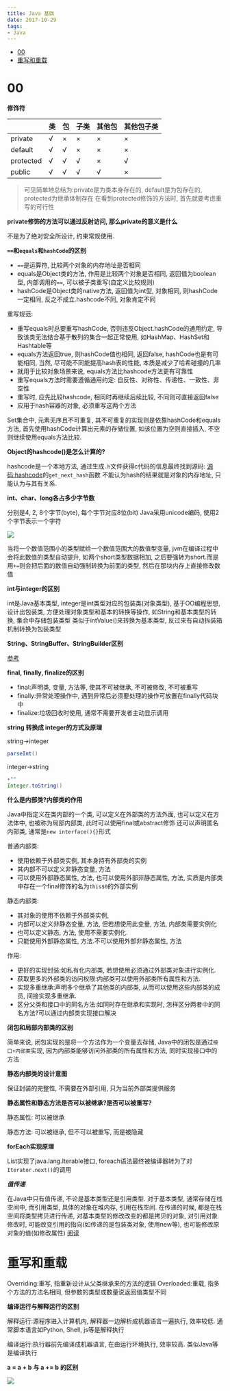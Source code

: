```yaml
---
title: Java 基础
date: 2017-10-29
tags:
- Java
---
```

<!-- TOC -->

- [00](#00)
- [重写和重载](#重写和重载)

<!-- /TOC -->

# 00

**修饰符**

|           | 类   | 包   | 子类 | 其他包 | 其他包子类 |
| --------- | ---- | ---- | ---- | ------ | ---------- |
| private   | √    | ×    | ×    | ×      | ×          |
| default   | √    | √    | ×    | ×      | ×          |
| protected | √    | √    | √    | ×      | √          |
| public    | √    | √    | √    | √      | ×          |

> 可见简单地总结为:private是为类本身存在的, default是为包存在的, protected为继承体制存在
> 在看到protected修饰的方法时, 首先就要考虑重写的可行性

**private修饰的方法可以通过反射访问, 那么private的意义是什么**

不是为了绝对安全所设计, 约束常规使用.

**`==`和`equals`和`hashCode`的区别**

* `==`是运算符, 比较两个对象的内存地址是否相同
* equals是Object类的方法, 作用是比较两个对象是否相同, 返回值为boolean型, 内部调用的`==`, 可以被子类重写(自定义比较规则)
* hashCode是Object类的native方法, 返回值为int型, 对象相同, 则hashCode一定相同, 反之不成立.hashcode不同, 对象肯定不同

重写规范:

* 重写equals时总要重写hashCode, 否则违反Object.hashCode的通用约定, 导致该类无法结合基于散列的集合一起正常使用, 如HashMap、HashSet和Hashtable等
* equals方法返回true, 则hashCode值也相同, 返回false, hashCode也是有可能相同, 当然, 尽可能不同能提高hash表的性能, 本质是减少了哈希碰撞的几率
* 就用于比较对象场景来说, equals方法比hashcode方法更有可靠性
* 重写equals方法时需要遵循通用约定: 自反性、对称性、传递性、一致性、非空性
* 重写时, 应先比较hashcode, 相同时再继续后续比较, 不同则可直接返回false
* 应用于hash容器的对象, 必须重写这两个方法

Set集合中, 元素无序且不可重复, 其不可重复的实现则是依靠hashCode和equals方法,
首先使用hashCode计算出元素的存储位置, 如该位置为空则直接插入, 不空则继续使用equals方法比较.

**Object的hashcode()是怎么计算的?**

hashcode是一个本地方法, 通过生成`.h`文件获得c代码的信息最终找到源码:
[源码:hashcode](http://hg.openjdk.java.net/jdk8/jdk8/hotspot/file/f2110083203d/src/share/vm/runtime/synchronizer.cpp#l555)的`get_next_hash`函数
不能认为hash的结果就是对象的内存地址, 只能认为与其有关系.

**int、char、long各占多少字节数**

分别是4, 2, 8个字节(byte), 每个字节对应8位(bit)
Java采用unicode编码, 使用2个字节表示一个字符

![](https://raw.githubusercontent.com/LuVx21/doc/master/source/_posts/99.img/type_trans.jpg)

当将一个数值范围小的类型赋给一个数值范围大的数值型变量, jvm在编译过程中会将此数值的类型自动提升,
如两个short类型数据相加, 之后要强转为short.而是用`+=`则会把后面的数值自动强制转换为前面的类型, 然后在那块内存上直接修改数值

**int与integer的区别**

int是Java基本类型, integer是int类型对应的包装类(对象类型),
基于OO编程思想, 设计出包装类, 方便处理对象类型和基本的转换等操作, 如String和基本类型的转换, 集合中存储包装类型
类似于intValue()来转换为基本类型, 反过来有自动拆装箱机制转换为包装类型

**String、StringBuffer、StringBuilder区别**

[参考](../03.Java/String.md)

**final, finally, finalize的区别**

  - final:声明类, 变量, 方法等, 使其不可被继承, 不可被修改, 不可被重写
  - finally:异常处理操作中, 遇到异常后必须要处理的操作可放置在finally代码块中
  - finalize:垃圾回收时使用, 通常不需要开发者主动显示调用

**string 转换成 integer的方式及原理**

string->integer

```Java
parseInt()
```
integer->string
```Java
+""
Integer.toString()
```

**什么是内部类?内部类的作用**

Java中指定义在类内部的一个类,
可以定义在外部类的方法外面, 也可以定义在方法体中, 也被称为局部内部类, 此时可以使用final或abstract修饰
还可以声明匿名内部类, 通常是`new interface(){}`形式

普通内部类:

* 使用依赖于外部类实例, 其本身持有外部类的实例
* 其内部不可以定义非静态变量, 方法
* 可以使用外部静态属性, 方法, 也可以使用外部非静态属性, 方法, 实质是内部类中存在一个final修饰的名为`this$0`的外部实例

静态内部类:

* 其对象的使用不依赖于外部类实例,
* 内部可以定义非静态变量, 方法, 但若想使用此变量, 方法, 内部类需要实例化
* 也可以定义静态, 方法, 使用不需要实例化.
* 只能使用外部静态属性, 方法.不可以使用外部非静态属性, 方法

作用:
* 更好的实现封装:如私有化内部类, 若想使用必须通过外部类对象进行实例化.
* 获取更多的外部类的访问权限:内部类可以使用外部类所有属性和方法.
* 实现多重继承:声明多个继承了其他类的内部类, 从而可以使用这些内部类的成员, 间接实现多重继承.
* 区分父类和接口中的同名方法:如同时存在继承和实现时, 怎样区分两者中的同名方法?可以通过内部类实现接口解决

**闭包和局部内部类的区别**

简单来说, 闭包实现的是将一个方法作为一个变量去存储,
Java中的闭包是通过`接口+内部类`实现, 因为内部类能够访问外部类的所有属性和方法, 同时实现接口中的方法

**静态内部类的设计意图**

保证封装的完整性, 不需要在外部引用, 只为当前外部类提供服务

**静态属性和静态方法是否可以被继承?是否可以被重写?**

静态属性:
可以被继承

静态方法:
可以被继承, 但不可以被重写, 而是被隐藏

**forEach实现原理**

List实现了java.lang.Iterable接口, foreach语法最终被编译器转为了对`Iterator.next()`的调用

***值传递***

在Java中只有值传递, 不论是基本类型还是引用类型.
对于基本类型, 通常存储在栈空间中, 而引用类型, 具体的对象在堆内存, 引用在栈空间.
在传递的时候, 都是在栈空间将类型拷贝进行传递, 对基本类型的修改改变的都是拷贝的对象,
对引用对象修改时, 可能改变引用的指向(如传递的是包装类对象, 使用new等), 也可能修改原对象的值(如修改属性)
[阅读](http://www.importnew.com/29023.html)

# 重写和重载

Overriding:重写, 指重新设计从父类继承来的方法的逻辑
Overloaded:重载, 指多个方法的方法名相同, 但参数的类型或数量说返回值类型不同

**编译运行与解释运行的区别**

解释运行:源程序进入计算机内, 解释器一边解析成机器语言一遍执行, 效率较低.
通常脚本语言如Python, Shell, js等是解释执行

编译运行:执行器前先编译成机器语言, 在由运行环境执行, 效率较高.
类似Java等是编译执行

**a = a + b 与 a += b 的区别**



[![](https://static.segmentfault.com/v-5b1df2a7/global/img/creativecommons-cc.svg)](https://creativecommons.org/licenses/by-nc-nd/4.0/)

